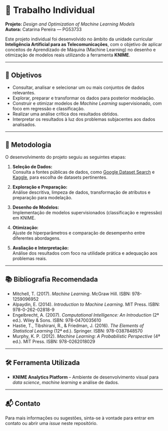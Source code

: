 # 🧠 Trabalho Individual

**Projeto:** *Design and Optimization of Machine Learning Models*  
**Autora:** Catarina Pereira — PG53733

Este projeto individual foi desenvolvido no âmbito da unidade curricular **Inteligência Artificial para as Telecomunicações**, com o objetivo de aplicar conceitos de Aprendizado de Máquina (Machine Learning) no desenho e otimização de modelos reais utilizando a ferramenta **KNIME**.

---

## 🎯 Objetivos

- Consultar, analisar e selecionar um ou mais conjuntos de dados relevantes.
- Explorar, preparar e transformar os dados para posterior modelação.
- Construir e otimizar modelos de *Machine Learning* supervisionado, com foco em regressão e classificação.
- Realizar uma análise crítica dos resultados obtidos.
- Interpretar os resultados à luz dos problemas subjacentes aos dados analisados.

---

## 🧪 Metodologia

O desenvolvimento do projeto seguiu as seguintes etapas:

1. **Seleção de Dados:**  
   Consulta a fontes públicas de dados, como [Google Dataset Search](https://datasetsearch.research.google.com/) e [Kaggle](https://www.kaggle.com/), para escolha de datasets pertinentes.

2. **Exploração e Preparação:**  
   Análise descritiva, limpeza de dados, transformação de atributos e preparação para modelação.

3. **Desenho de Modelos:**  
   Implementação de modelos supervisionados (classificação e regressão) em KNIME.

4. **Otimização:**  
   Ajuste de hiperparâmetros e comparação de desempenho entre diferentes abordagens.

5. **Avaliação e Interpretação:**  
   Análise dos resultados com foco na utilidade prática e adequação aos problemas reais.

---

## 📚 Bibliografia Recomendada

- Mitchell, T. (2017). *Machine Learning*. McGraw Hill. ISBN: 978-1259096952  
- Alpaydin, E. (2014). *Introduction to Machine Learning*. MIT Press. ISBN: 978-0-262-02818-9  
- Engelbrecht, A. (2007). *Computational Intelligence: An Introduction* (2ª ed.). Wiley & Sons. ISBN: 978-0470035610  
- Hastie, T., Tibshirani, R., & Friedman, J. (2016). *The Elements of Statistical Learning* (12ª ed.). Springer. ISBN: 978-0387848570  
- Murphy, K. P. (2012). *Machine Learning: A Probabilistic Perspective* (4ª ed.). MIT Press. ISBN: 978-0262018029  

---

## 🛠️ Ferramenta Utilizada

- **KNIME Analytics Platform** – Ambiente de desenvolvimento visual para *data science*, *machine learning* e análise de dados.

---

## 📬 Contato

Para mais informações ou sugestões, sinta-se à vontade para entrar em contato ou abrir uma *issue* neste repositório.
